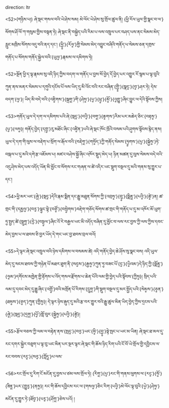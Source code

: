 direction: ltr

<52>(གཉིས་པ།) ཞེ་སྡང་གསལ་བའི་ཡེ་ཤེས་སམ། མེ་ལོང་ཡེ་ཤེས་སུ་གྲོལ་ཚུལ་ནི། {ཕྱི་རོལ་ཡུལ་གྱི་སྣང་བ་ལ་}སོགས་ཤོ་ལོ་ཀ་གསུམ་གྱིས་བསྟན་ཏེ། ཞེ་སྡང་ནི་བསྐྱེད་པའི་རིམ་པ་ལས་འཁྲུལ་པར་བཤད་པས་ནང་སེམས་མེད་རླུང་མཁྲིས་སོགས་འདུ་བའི་ནད་དང་། {ཕྱི༵་}{རོལ༵་}གྱི་སེམས་མེད་འབྱུང་བཞིའི་གནོད་པ་སེམས་ཅན་དགྲས་གནོད་པ་སོགས་གནོད་སྐྱེལ་བའི་{ཡུལ༵་}རྣམས་ལ་དམིགས་ཏེ། 

<52>སྔོན་ཕྱི་ད་ལྟ་རྣམས་སུ་འདི་ཉིད་ཀྱིས་བདག་ལ་གནོད་པ་བྱས་སོ་བྱེད་དོ་བྱེད་པར་འགྱུར་རོ་སྙམ་པ་ལྟ་བུའི་ཀུན་ནས་མནར་སེམས་པ་དགུའི་དངོས་པོ་ལས་ཡིད་དུ་མི་འོང་བའི་རང་བཞིན་{གྱི༵་}{སྣང༵་}{བ༵་}ཤར་ཏེ། དེས་བདག་{ལ༵་}། ཡིད་མི་བདེ་བའི་{འཇི༵གས་}{སྐྲག༵་}གི་{ཤེས༵་}{པ༵་}{ཕྲ༵་}{མོ༵་}{འ༵གྱུ་}ཞིང་བྱུང་ལ་དེའི་སྟོབས་ཀྱིས།  

<53>གནོད་ཡུལ་དེ་དག་ལ་དམིགས་པའི་ཞེ་{སྡང༵་}{བའི༵་}{བག༵་}{ཆ༵གས་}རིམ་པར་མཆེད་ཅིང་{བརྟས༵་}{པ༵་}{ལས༵}། གནོད་བྱེད་{དགྲ༵་}རུ་མཐོང་ཞིང་{འཛི༵ན་}པའི་ཞེ་སྡང་ཁོང་ཁྲོའི་བསམ་པའི་ཤུགས་སྟོབས་རྙེད་ནས། ཡུལ་དེ་དག་གི་ལུས་ལ་བརྡེག་པ་སྲོག་ལ་རྒོལ་བའི་{བརྡེག༵་}{གསོ༵ད་}ཀྱི་གནོད་སེམས་{ཧྲ༵གས་}{པ༵་}{སྐྱེས༵་}ཏེ་བསྐལ་པ་དུ་མའི་དགེ་རྩ་འཇོམས་པ། མཛའ་བཤེས་སྐྱོ་ཞིང་འཁོར་སྡུད་མེད་པ། ཉིན་མཚན་དུ་ལུས་སེམས་བདེ་བའི་འདུ་ཤེས་མེད་པས་འདོད་ཡོན་མི་མྱོང་བ་སོགས་རང་གཞན་ལ་ཚེ་འདིར་ཡང་སྡུག་བསྔལ་དུ་མའི་གནས་སུ་གྱུར་པ་དང་། 

<54>ཕྱི་མར་ཡང་{ཞེ༵་}{སྡང༵་}དེའི་རྣམ་སྨིན་དང་རྒྱུ་མཐུན་སོགས་ཀྱི་{འབྲས༵་}{བུ༵་}{སྨིན༵་}{པའི༵་}{ཚེ༵་}ན། ཚ་གྲང་གི་{དམྱལ༵་}{བར༵་}ལྟུང་སྟེ་{བཙོ༵་}{བསྲེ༵གས་}བརྡེག་གཅོད་སོགས་ཚ་གྲང་གི་གནོད་པ་དུ་མ་འཁོར་མོ་ཡུག་ཏུ་སྤྱད་ཚེ་{སྡུག༵་}{རེ༵་}{བསྔ༵ལ་}ཞིང་འོ་རེ་བརྒྱལ་ཡང་མི་འདོད་བཞིན་དུ་མྱོང་བ་ལས་རང་བྱས་ཀྱི་ལས་ཀྱིས་དབང་མེད་བྱས་པ་ལ་ཐབས་ཅི་བྱར་ཡོད་དེ་གང་ཡང་བྱ་ཐབས་བྲལ་བའོ།

<55>དེ་ལྟར་ཞེ་སྡང་འཁྲུལ་བའི་ཉེས་དམིགས་ལ་བསམས་ཚེ། འདི་གནོད་བྱེད་ཆེ་ཤོས་སུ་སྣང་བས། འདི་ཡུལ་མེད་དུ་སངས་ཐབས་ཀྱི་གཉེན་པོ་མཐར་ཐུག་ནི་{སང༵ས་}{རྒྱས༵་}ཀུན་ཏུ་བཟང་པོ་{ང༵་}{ཡི༵འམ་}དེ་ཉིད་ཀྱི་{སྨོན༵་}{ལ༵མ་}དགོངས་མཁྱེན་གྱི་རྟོགས་པ་འོད་གསལ་རྫོགས་པ་ཆེན་པོའི་ལམ་གྱི་བྱེད་པའི་སྟོབས་{ཀྱིས༵}། སྲིད་པའི་ལམ་དུ་དབང་མེད་དུ་རྒྱུ་ཞིང་{འགྲོ༵་}བའི་མགྲོན་པོ་རིགས་{དྲུག༵་}གི་སྡུག་བསྔལ་དུ་མར་སྤྱོད་པའི་{སེམ༵ས་}{ཅ༵ན་}{ཐམ༵ས་}{ཅ༵ད་}ཀུན་{གྱིས༵}། དེ་ལྟར་ཉེས་རྒུད་དུ་མའི་རྩ་བར་གྱུར་བའི་རྒྱུ་ཚུལ་མིན་ཡིད་བྱེད་ཀྱིས་དྲངས་པའི་{ཞེ༵་}{སྡང༵་}{དྲག༵་}{པོ༵་}གློ་བུར་{སྐྱེས༵་}{པའི༵་}{ཚེ༵}། 

<55>རྩོལ་བཅས་ཀྱི་ལམ་ལ་བརྟེན་ནས་{སྤང༵་}{བར༵་}ཡང་{མི༵་}{བྱ༵་}སྟེ་སྤང་པ་ཡང་མ་ཡིན། ཞེ་སྡང་ཐ་མལ་དུ་རང་དགར་སྐྱེར་བཅུག་པ་ལྟ་བུ་ཡང་མིན་པར་སྔར་ལྟར་ཞེ་སྡང་གི་ཆོས་ཉིད་རིག་པའི་ངོ་བོ་ཡེ་གྲོལ་གྱི་དབྱིངས་ལ་རང་བབས་{རང༵་}{སར༵་}{ཀློད༵་}པ་ལས་

<56>རང་གྲོལ་དུ་རིག་ངོ་མངོན་དུ་བྱས་པ་ཙམ་ལས་གྲོལ་ཏེ། {རིག༵་}{པ༵་}རང་གི་གནས་ལུགས་ལ་{རང༵་}{སོ༵་}{ཟིན༵་}པར་{གྱུར༵་}{ནས༵}། རང་གི་ཆོས་དབྱིངས་རང་ལ་{གསལ༵་}ཅིང་རིག་{པའི༵་}མེ་ལོང་ལྟ་བུའི་{ཡེ༵་}{ཤེས༵་}མངོན་དུ་གྱུར་ཏེ་{ཐོབ༵་}{པར༵་}{ཤོག༵་}ཅེས་པའོ། །
